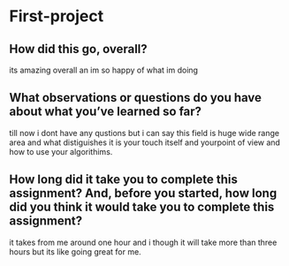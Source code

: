 # First-project

## How did this go, overall?

its amazing overall an im so happy of what im doing

## What observations or questions do you have about what you’ve learned so far?

till now i dont have any qustions but i can say this field is huge wide range area and what distiguishes it is your touch itself and yourpoint of view and how to use your algorithims.

## How long did it take you to complete this assignment? And, before you started, how long did you think it would take you to complete this assignment?

it takes from me around one hour and i though it will take more than three hours but its like going great for me.  

